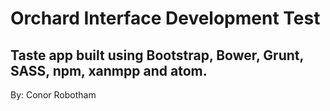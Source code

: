 # Orchard Interface Development Test

## Taste app built using Bootstrap, Bower, Grunt, SASS, npm, xanmpp and atom.
By: Conor Robotham

